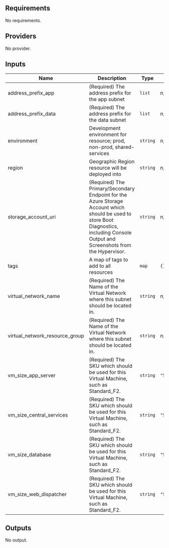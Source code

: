 ## Requirements

No requirements.

## Providers

No provider.

## Inputs

| Name | Description | Type | Default | Required |
|------|-------------|------|---------|:--------:|
| address\_prefix\_app | (Required) The address prefix for the app subnet | `list` | n/a | yes |
| address\_prefix\_data | (Required) The address prefix for the data subnet | `list` | n/a | yes |
| environment | Development environment for resource; prod, non-prod, shared-services | `string` | n/a | yes |
| region | Geographic Region resource will be deployed into | `string` | n/a | yes |
| storage\_account\_uri | (Required) The Primary/Secondary Endpoint for the Azure Storage Account which should be used to store Boot Diagnostics, including Console Output and Screenshots from the Hypervisor. | `string` | n/a | yes |
| tags | A map of tags to add to all resources | `map` | `{}` | no |
| virtual\_network\_name | (Required) The Name of the Virtual Network where this subnet should be located in. | `string` | n/a | yes |
| virtual\_network\_resource\_group | (Required) The Name of the Virtual Network where this subnet should be located in. | `string` | n/a | yes |
| vm\_size\_app\_server | (Required) The SKU which should be used for this Virtual Machine, such as Standard\_F2. | `string` | `"Standard_B2s"` | no |
| vm\_size\_central\_services | (Required) The SKU which should be used for this Virtual Machine, such as Standard\_F2. | `string` | `"Standard_B2s"` | no |
| vm\_size\_database | (Required) The SKU which should be used for this Virtual Machine, such as Standard\_F2. | `string` | `"Standard_B2s"` | no |
| vm\_size\_web\_dispatcher | (Required) The SKU which should be used for this Virtual Machine, such as Standard\_F2. | `string` | `"Standard_B2s"` | no |

## Outputs

No output.

